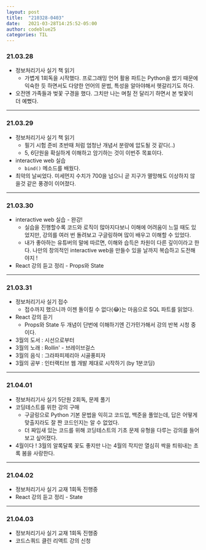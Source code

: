 ```yaml
---
layout: post
title:  "210328-0403"
date:   2021-03-28T14:25:52-05:00
author: codeblue25
categories: TIL
---
```


<h3>21.03.28</h3>

* 정보처리기사 실기 책 읽기
  * 가볍게 1회독을 시작했다. 프로그래밍 언어 활용 파트는 Python을 썼기 때문에 익숙한 듯 하면서도 다양한 언어의 문법, 특성을 알아야해서 헷갈리기도 하다.
* 오전엔 가족들과 벚꽃 구경을 했다. 그치만 나는 며칠 전 달리기 하면서 본 벚꽃이 더 예뻤다.

---

<h3>21.03.29</h3>

* 정보처리기사 실기 책 읽기
  * 필기 시험 준비 초반때 처럼 엄청난 개념서 분량에 압도될 것 같다(..)
  * 5, 6단원을 확실하게 이해하고 암기하는 것이 이번주 목표이다.
* interactive web 실습
  * `bind()` 메소드를 배웠다.
* 최악의 날씨었다. 미세먼지 수치가 700을 넘으니 곧 지구가 멸망해도 이상하지 않을것 같은 풍경이 이어졌다.

---

<h3>21.03.30</h3>

* interactive web 실습 - 완강!
  * 실습을 진행할수록 코드와 로직이 많아지다보니 이해에 어려움이 느낄 때도 있었지만, 강의를 여러 번 돌려보고 구글링하며 많이 배우고 이해할 수 있었다.
  * 내가 좋아하는 유튜버의 말에 따르면, 이해와 습득은 차원이 다른 깊이이라고 한다. 나만의 창의적인 interactive web을 만들수 있을 날까지 복습하고 도전해야지 !
* React 강의 듣고 정리 - Props와 State

---

<h3>21.03.31</h3>

* 정보처리기사 실기 접수
  * 접수까지 했으니까 이젠 돌이킬 수 없다(😂)는 마음으로 SQL 파트를 읽었다. 
* React 강의 듣기
  * Props와 State 두 개념이 단번에 이해하기엔 긴가민가해서 강의 반복 시청 중이다.
* 3월의 도서 : 시선으로부터
* 3월의 노래 : Rollin' - 브레이브걸스
* 3월의 음식 : 그라파피제리아 시골풍피자
* 3월의 공부 : 인터랙티브 웹 개발 제대로 시작하기 (by 1분코딩)

---

<h3>21.04.01</h3>

* 정보처리기사 실기 5단원 2회독, 문제 풀기
* 코딩테스트를 위한 강의 구매
  * 구글링으로 Python 기본 문법을 익히고 코드업, 백준을 풀었는데, 답은 어떻게 맞출지라도 잘 짠 코드인지는 알 수 없었다.
  * 더 짜임새 있는 코드를 위해 코딩테스트의 기초 문제 유형을 다루는 강의를 들어보고 싶어졌다.
* 4월이다 ! 3월의 알록달록 꽃도 좋지만 나는 4월의 작지만 열심히 싹을 틔워내는 초록 봄을 사랑한다.

---

<h3>21.04.02</h3>

* 정보처리기사 실기 교재 1회독 진행중
* React 강의 듣고 정리 - State

---

<h3>21.04.03</h3>

* 정보처리기사 실기 교재 1회독 진행중
* 코드스쿼드 클린 리액트 강의 신청